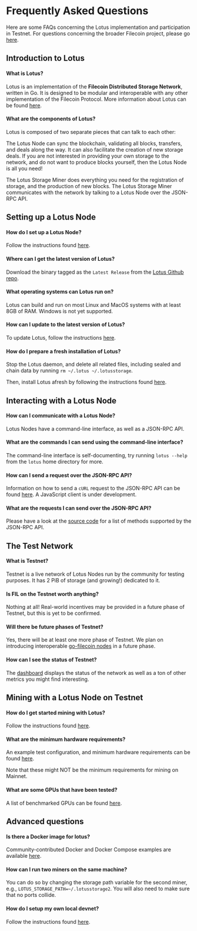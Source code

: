 # Frequently Asked Questions

Here are some FAQs concerning the Lotus implementation and participation in 
Testnet.
For questions concerning the broader Filecoin project, please 
go [here](https://filecoin.io/faqs/).

## Introduction to Lotus

#### What is Lotus?

Lotus is an implementation of the **Filecoin Distributed Storage Network**, written in Go. 
It is designed to be modular and interoperable with any other implementation of the Filecoin Protocol.
More information about Lotus can be found [here](https://lotu.sh/).

#### What are the components of Lotus?

Lotus is composed of two separate pieces that can talk to each other:

The Lotus Node can sync the blockchain, validating all blocks, transfers, and deals
along the way. It can also facilitate the creation of new storage deals. If you are not 
interested in providing your own storage to the network, and do not want to produce blocks
yourself, then the Lotus Node is all you need!

The Lotus Storage Miner does everything you need for the registration of storage, and the
production of new blocks. The Lotus Storage Miner communicates with the network
by talking to a Lotus Node over the JSON-RPC API.

## Setting up a Lotus Node

#### How do I set up a Lotus Node?

Follow the instructions found [here](https://docs.lotu.sh/en+getting-started).

#### Where can I get the latest version of Lotus?

Download the binary tagged as the `Latest Release` from the
 [Lotus Github repo](https://github.com/filecoin-project/lotus/releases).
 
#### What operating systems can Lotus run on?

Lotus can build and run on most Linux and MacOS systems with at least 
8GB of RAM. Windows is not yet supported.

#### How can I update to the latest version of Lotus?

To update Lotus, follow the instructions [here](https://lotu.sh/en+updating-lotus).

#### How do I prepare a fresh installation of Lotus?

Stop the Lotus daemon, and delete all related files, including sealed and chain data by 
running `rm ~/.lotus ~/.lotusstorage`.

Then, install Lotus afresh by following the instructions 
found [here](https://docs.lotu.sh/en+getting-started).

## Interacting with a Lotus Node

#### How can I communicate with a Lotus Node?

Lotus Nodes have a command-line interface, as well as a JSON-RPC API.

#### What are the commands I can send using the command-line interface? 

The command-line interface is self-documenting, try running `lotus --help` from the `lotus` home 
directory for more.

#### How can I send a request over the JSON-RPC API?

Information on how to send a `cURL` request to the JSON-RPC API can be found
[here](https://lotu.sh/en+api). A JavaScript client is under development.

#### What are the requests I can send over the JSON-RPC API?

Please have a look at the 
[source code](https://github.com/filecoin-project/lotus/blob/master/api/api_common.go) 
for a list of methods supported by the JSON-RPC API.
## The Test Network

#### What is Testnet?

Testnet is a live network of Lotus Nodes run by the 
community for testing purposes.
 It has 2 PiB of storage (and growing!) dedicated to it.

#### Is FIL on the Testnet worth anything?

Nothing at all! Real-world incentives may be provided in a future phase of Testnet, but this is 
yet to be confirmed.

#### Will there be future phases of Testnet?

Yes, there will be at least one more phase of Testnet. We plan on introducing interoperable
[go-filecoin nodes](https://github.com/filecoin-project/go-filecoin#filecoin-go-filecoin)
in a future phase.

#### How can I see the status of Testnet?

The [dashboard](https://stats.testnet.filecoin.io/) displays the status of the network as 
well as a ton
of other metrics you might find interesting.

## Mining with a Lotus Node on Testnet

#### How do I get started mining with Lotus?

Follow the instructions found [here](https://lotu.sh/en+mining).

#### What are the minimum hardware requirements?

An example test configuration, and minimum hardware requirements can be found 
[here](https://lotu.sh/en+hardware-mining). 

Note that these might NOT be the minimum requirements for mining on Mainnet.

#### What are some GPUs that have been tested?

A list of benchmarked GPUs can be found [here](https://lotu.sh/en+hardware-mining#benchmarked-gpus-7393).

## Advanced questions

#### Is there a Docker image for lotus?

Community-contributed Docker and Docker Compose examples are available 
[here](https://github.com/filecoin-project/lotus/tree/master/tools/dockers/docker-examples).

#### How can I run two miners on the same machine?

You can do so by changing the storage path variable for the second miner, e.g.,
`LOTUS_STORAGE_PATH=~/.lotusstorage2`. You will also need to make sure that no ports collide.

#### How do I setup my own local devnet?     

Follow the instructions found [here](https://lotu.sh/en+setup-local-dev-net).